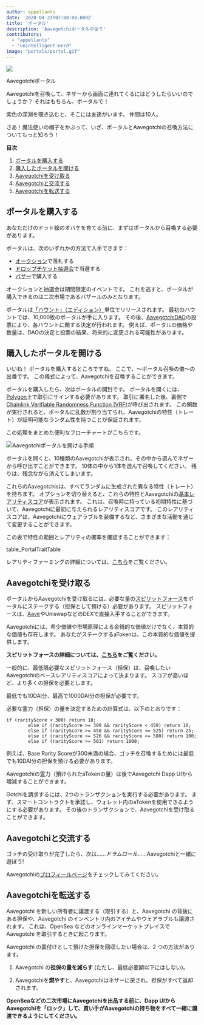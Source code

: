 ```yaml
---
author: appellants
date: '2020-04-23T07:00:00.000Z'
title: 'ポータル'
description: 'Aavegotchiポータルの全て'
contributors:
  - "appellants"
  - "unintelligent-nerd"
image: "portals/portal.gif"
---
```


<div class="headerImageContainer">
<img class="headerImage" src="/portals/portal.gif">
<p class="headerImageText">Aavegotchiポータル</p>
</div>

Aavegotchiを召喚して、ネザーから画面に連れてくるにはどうしたらいいのでしょうか？ それはもちろん、ポータルで！

紫色の深淵を覗き込むと、そこには友達がいます。 仲間は10人。

さあ！魔法使いの帽子をかぶって、いざ、ポータルとAavegotchiの召喚方法についてもっと知ろう！ 

<div class="contentsBox">

**目次**

<ol>
<li><a href=#buying-a-portal>ポータルを購入する</a></li>
<li><a href=#opening-your-portal>購入したポータルを開ける</a></li>
<li><a href=#claiming-an-aavegotchi>Aavegotchiを受け取る</a></li>
<li><a href=#interacting-with-your-aavegotchi>Aavegotchiと交流する</a></li>
<li><a href=#transferring-your-aavegotchi>Aavegotchiを転送する</a></li>
</ol>

</div>

## ポータルを購入する

あなただけのドット絵のオバケを育てる前に、まずはポータルから召喚する必要があります。

ポータルは、次のいずれかの方法で入手できます：

* [オークション](/aauction)で落札する
* [ドロップチケット抽選会](/tickets)で当選する
* [バザー](/baazaar)で購入する

オークションと抽選会は期間限定のイベントです。 これを逃すと、ポータルが購入できるのは二次市場であるバザールのみとなります。

ポータルは[「ハウント」（エディション）](/haunt)単位でリリースされます。 最初のハウントでは、10,000枚のポータルが手に入ります。 その後、[AavegotchiDAO](/dao)の投票により、各ハウントに関する決定が行われます。 例えば、ポータルの価格や数量は、DAOの決定と投票の結果、将来的に変更される可能性があります。


## 購入したポータルを開ける

いいね！ ポータルを購入するところですね。 ここで、～ポータル召喚の儀～の出番です。 この儀式によって、Aavegotchiを召喚することができます。

ポータルを購入したら、次はポータルの開封です。 ポータルを開くには、[Polygon](/glossary#polygon)上で取引にサインする必要があります。 取引に署名した後、裏側で[Chainlink Verifiable Randomness Function (VRF)](/glossary#chainlink-vrf)が呼び出されます。 この関数が実行されると、ポータルに乱数が割り当てられ、Aavegotchiの特性（トレート）が証明可能なランダム性を持つことが保証されます。

この処理をまとめた便利なフローチャートがこちらです。

<img class = "bodyImage" src = "/portals/opening-an-aavegotchi-portal.png" alt = "Aavegotchiポータルを開ける手順" />

ポータルを開くと、10種類のAavegotchiが表示され、その中から選んでネザーから呼び出すことができます。 10体の中から1体を選んで召喚してください。 残りは、残念ながら消えてしまいます。

これらのAavegotchisは、すべてランダムに生成された異なる特性（トレート）を持ちます。 オプションを切り替えると、これらの特性とAavegotchiの[基本レアリティスコア](/rarity-farming#base-rarity-score)が表示されます。 これは、召喚時に持っている初期特性に基づいて、Aavegotchiに最初に与えられるレアリティスコアです。 このレアリティスコアは、Aavegotchiにウェアラブルを装備するなど、さまざまな活動を通じて変更することができます。

この表で特性の範囲とレアリティの確率を確認することができます：

table_PortalTraitTable


レアリティファーミングの詳細については、[こちら](/rarity-farming)をご覧ください。


## Aavegotchiを受け取る

ポータルからAavegotchiを受け取るには、必要な量の[スピリットフォース](/spirit-force)をポータルにステークする（担保として預ける）必要があります。 スピリットフォースは、[Aave](https://aave.com/)やUniswapなどのDEXで直接入手することができます。

Aavegotchiには、希少価値や市場原理による金銭的な価値だけでなく、本質的な価値も存在します。 あなたがステークするaTokenは、この本質的な価値を提供します。

**スピリットフォースの詳細については、[こちら](/spirit-force)をご覧ください。**

一般的に、最低限必要なスピリットフォース（担保）は、召喚したいAavegotchiのベースレアリティスコアによって決まります。 スコアが高いほど、より多くの担保を必要とします。

最低でも10DAI分、最高で1000DAI分の担保が必要です。

必要な霊力（担保）の量を決定するための計算式は、以下のとおりです：

```
if (rarityScore < 300) return 10;
        else if (rarityScore >= 300 && rarityScore < 450) return 10;
        else if (rarityScore >= 450 && rarityScore <= 525) return 25;
        else if (rarityScore >= 526 && rarityScore <= 580) return 100;
        else if (rarityScore >= 581) return 1000;
```

例えば、Base Rarity Scoreが300未満の場合、ゴッチを召喚するためには最低でも10DAI分の担保を預ける必要があります。

Aavegotchiの霊力（預けられたaTokenの量）は後でAavegotchi Dapp UIから増減することができます。

Gotchiを請求するには、2つのトランザクションを実行する必要があります。 まず、スマートコントラクトを承認し、ウォレット内のaTokenを使用できるようにする必要があります。 その後のトランザクションで、Aavegotchiを受け取ることができます。

## Aavegotchiと交流する

ゴッチの受け取りが完了したら、次は......*ドラムロール*......Aavegotchiと一緒に遊ぼう!

Aavegotchiの[プロフィールページ](/aavegotchi-profile)をチェックしてみてください。

## Aavegotchiを転送する

Aavegotchi を新しい所有者に譲渡する（取引する）と、Aavegotchi の背後にある担保や、Aavegotchi のインベントリ内のアイテムやウェアラブルも譲渡されます。 これは、OpenSea などのオンラインマーケットプレイスで Aavegotchi を取引するときに起こります。

Aavegotchi の裏付けとして預けた担保を回収したい場合は、2 つの方法があります。

1. Aavegotchi の**担保の量を減らす** (ただし、最低必要額以下にはしない)。

2. Aavegotchiを**燃やす**と、Aavegotchiはネザーに戻され、担保がすべて返却されます。

**OpenSeaなどの二次市場にAavegotchiを出品する前に、Dapp UIからAavegotchiを「ロック」して、買い手がAavegotchiの持ち物をすべて一緒に譲渡できるようにしてください。**